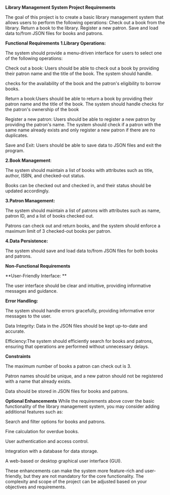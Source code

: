 **Library Management System Project Requirements**

The goal of this project is to create a basic library management system that allows users to perform the following operations:
Check out a book from the library.
Return a book to the library.
Register a new patron.
Save and load data to/from JSON files for books and patrons.

**Functional Requirements**
**1.Library Operations:**

The system should provide a menu-driven interface for users to select one of the following operations:

Check out a book: Users should be able to check out a book by providing their patron name and the title of the book. The system should handle.

checks for the availability of the book and the patron's eligibility to borrow books.

Return a book:Users should be able to return a book by providing their patron name and the title of the book. The system should handle checks for the patron's ownership of the book 

Register a new patron: Users should be able to register a new patron by providing the patron's name. The system should check if a patron with the same name already exists and only register a new patron if there are no duplicates.

Save and Exit: Users should be able to save data to JSON files and exit the program.

**2.Book Management**:

The system should maintain a list of books with attributes such as title, author, ISBN, and checked-out status.

Books can be checked out and checked in, and their status should be updated accordingly.

**3.Patron Management:**

The system should maintain a list of patrons with attributes such as name, patron ID, and a list of books checked out.

Patrons can check out and return books, and the system should enforce a maximum limit of 3 checked-out books per patron.

**4.Data Persistence:**

The system should save and load data to/from JSON files for both books and patrons.

****Non-Functional Requirements****

**User-Friendly Interface: **

The user interface should be clear and intuitive, providing informative messages and guidance.

**Error Handling:**

The system should handle errors gracefully, providing informative error messages to the user.

Data Integrity: Data in the JSON files should be kept up-to-date and accurate.

Efficiency:The system should efficiently search for books and patrons, ensuring that operations are performed without unnecessary delays.

**Constraints**

The maximum number of books a patron can check out is 3.

Patron names should be unique, and a new patron should not be registered with a name that already exists.

Data should be stored in JSON files for books and patrons.

**Optional Enhancements**
While the requirements above cover the basic functionality of the library management system, you may consider adding additional features such as:

Search and filter options for books and patrons.

Fine calculation for overdue books.

User authentication and access control.

Integration with a database for data storage.

A web-based or desktop graphical user interface (GUI).

These enhancements can make the system more feature-rich and user-friendly, but they are not mandatory for the core functionality. The complexity and scope of the project can be adjusted based on your objectives and requirements.
